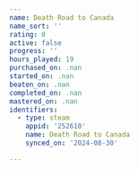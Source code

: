 ```yaml
---
name: Death Road to Canada
name_sort: ''
rating: 0
active: false
progress: ''
hours_played: 19
purchased_on: .nan
started_on: .nan
beaten_on: .nan
completed_on: .nan
mastered_on: .nan
identifiers:
  - type: steam
    appid: '252610'
    name: Death Road to Canada
    synced_on: '2024-08-30'

---
```


